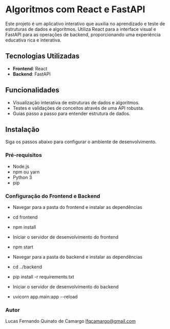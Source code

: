 # Algoritmos com React e FastAPI

Este projeto é um aplicativo interativo que auxilia no aprendizado e teste de estruturas de dados e algoritmos. Utiliza React para a interface visual e FastAPI para as operações de backend, proporcionando uma experiência educativa rica e interativa.

## Tecnologias Utilizadas

- **Frontend**: React
- **Backend**: FastAPI

## Funcionalidades

- Visualização interativa de estruturas de dados e algoritmos.
- Testes e validações de conceitos através de uma API robusta.
- Guias passo a passo para entender estrutura de dados.

## Instalação

Siga os passos abaixo para configurar o ambiente de desenvolvimento.

### Pré-requisitos

- Node.js
- npm ou yarn
- Python 3
- pip

### Configuração do Frontend e Backend

- Navegar para a pasta do frontend e instalar as dependências
- cd frontend
- npm install
- Iniciar o servidor de desenvolvimento do frontend
- npm start

- Navegar para a pasta do backend e instalar as dependências
- cd ../backend
- pip install -r requirements.txt
- Iniciar o servidor de desenvolvimento do backend
- uvicorn app.main:app --reload

### Autor
Lucas Fernando Quinato de Camargo
lfqcamargo@gmail.com


